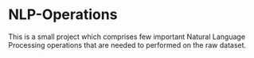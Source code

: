 # NLP-Operations
This is a small project which comprises few important Natural Language Processing operations that are needed to performed on the raw dataset.
